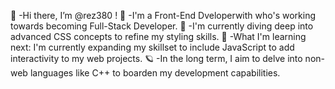 👋 -Hi there, I’m @rez380 !
👀 -I'm a Front-End Dveloperwith who's working towards becoming Full-Stack Developer.
🌱 -I'm currently diving deep into advanced CSS concepts to refine my styling skills.
🚀 -What I'm learning next: I'm currently expanding my skillset to include JavaScript to add interactivity to my web projects.
🪐 -In the long term, I aim to delve into non-web languages like C++ to boarden my development capabilities.
